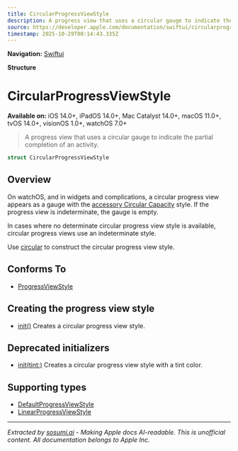 ```yaml
---
title: CircularProgressViewStyle
description: A progress view that uses a circular gauge to indicate the partial completion of an activity.
source: https://developer.apple.com/documentation/swiftui/circularprogressviewstyle
timestamp: 2025-10-29T00:14:43.335Z
---
```


**Navigation:** [Swiftui](/documentation/swiftui)

**Structure**

# CircularProgressViewStyle

**Available on:** iOS 14.0+, iPadOS 14.0+, Mac Catalyst 14.0+, macOS 11.0+, tvOS 14.0+, visionOS 1.0+, watchOS 7.0+

> A progress view that uses a circular gauge to indicate the partial completion of an activity.

```swift
struct CircularProgressViewStyle
```

## Overview

On watchOS, and in widgets and complications, a circular progress view appears as a gauge with the [accessory Circular Capacity](/documentation/swiftui/gaugestyle/accessorycircularcapacity) style. If the progress view is indeterminate, the gauge is empty.

In cases where no determinate circular progress view style is available, circular progress views use an indeterminate style.

Use [circular](/documentation/swiftui/progressviewstyle/circular) to construct the circular progress view style.

## Conforms To

- [ProgressViewStyle](/documentation/swiftui/progressviewstyle)

## Creating the progress view style

- [init()](/documentation/swiftui/circularprogressviewstyle/init()) Creates a circular progress view style.

## Deprecated initializers

- [init(tint:)](/documentation/swiftui/circularprogressviewstyle/init(tint:)) Creates a circular progress view style with a tint color.

## Supporting types

- [DefaultProgressViewStyle](/documentation/swiftui/defaultprogressviewstyle)
- [LinearProgressViewStyle](/documentation/swiftui/linearprogressviewstyle)

---

*Extracted by [sosumi.ai](https://sosumi.ai) - Making Apple docs AI-readable.*
*This is unofficial content. All documentation belongs to Apple Inc.*

